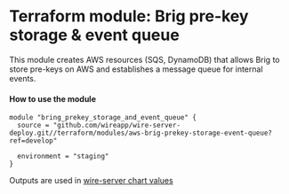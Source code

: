 Terraform module: Brig pre-key storage & event queue 
===================================================

This module creates AWS resources (SQS, DynamoDB) that allows Brig to store pre-keys on AWS and establishes a message
queue for internal events. 


#### How to use the module

```hcl
module "bring_prekey_storage_and_event_queue" {
  source = "github.com/wireapp/wire-server-deploy.git//terraform/modules/aws-brig-prekey-storage-event-queue?ref=develop"
  
  environment = "staging"  
}
```

Outputs are used in [wire-server chart values](https://github.com/wireapp/wire-server-deploy/blob/a55d17afa5ac2f40bd50c5d0b907f60ac028377a/values/wire-server/prod-values.example.yaml#L27)
